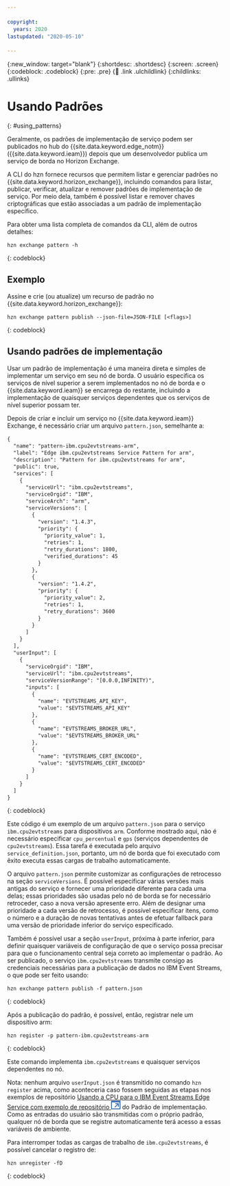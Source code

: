 ```yaml
---

copyright:
  years: 2020
lastupdated: "2020-05-10"

---
```


{:new_window: target="blank"}
{:shortdesc: .shortdesc}
{:screen: .screen}
{:codeblock: .codeblock}
{:pre: .pre}
{:child: .link .ulchildlink}
{:childlinks: .ullinks}

# Usando Padrões
{: #using_patterns}

Geralmente, os padrões de implementação de serviço podem ser publicados no hub do {{site.data.keyword.edge_notm}} ({{site.data.keyword.ieam}}) depois que um desenvolvedor publica um serviço de borda no Horizon Exchange.

A CLI do hzn fornece recursos que permitem listar e gerenciar padrões no {{site.data.keyword.horizon_exchange}}, incluindo comandos para listar, publicar, verificar, atualizar e remover padrões de implementação de serviço. Por meio dela, também é possível listar e remover chaves criptográficas que estão associadas a um padrão de implementação específico.

Para obter uma lista completa de comandos da CLI, além de outros detalhes:

```
hzn exchange pattern -h
```
{: codeblock}

## Exemplo

Assine e crie (ou atualize) um recurso de padrão no {{site.data.keyword.horizon_exchange}}:

```
hzn exchange pattern publish --json-file=JSON-FILE [<flags>]
```
{: codeblock}

## Usando padrões de implementação

Usar um padrão de implementação é uma maneira direta e simples de implementar um serviço em seu nó de borda. O usuário especifica os serviços de nível superior a serem implementados no nó de borda e o {{site.data.keyword.ieam}} se encarrega do restante, incluindo a implementação de quaisquer serviços dependentes que os serviços de nível superior possam ter.

Depois de criar e incluir um serviço no {{site.data.keyword.ieam}} Exchange, é necessário criar um arquivo `pattern.json`, semelhante a:

```
{
  "name": "pattern-ibm.cpu2evtstreams-arm",
  "label": "Edge ibm.cpu2evtstreams Service Pattern for arm",
  "description": "Pattern for ibm.cpu2evtstreams for arm",
  "public": true,
  "services": [
    {
      "serviceUrl": "ibm.cpu2evtstreams",
      "serviceOrgid": "IBM",
      "serviceArch": "arm",
      "serviceVersions": [
        {
          "version": "1.4.3",
          "priority": {
            "priority_value": 1,
            "retries": 1,
            "retry_durations": 1800,
            "verified_durations": 45
          }
        },
        {
          "version": "1.4.2",
          "priority": {
            "priority_value": 2,
            "retries": 1,
            "retry_durations": 3600
          }
        }
      ]
    }
  ],
  "userInput": [
    {
      "serviceOrgid": "IBM",
      "serviceUrl": "ibm.cpu2evtstreams",
      "serviceVersionRange": "[0.0.0,INFINITY)",
      "inputs": [
        {
          "name": "EVTSTREAMS_API_KEY",
          "value": "$EVTSTREAMS_API_KEY"
        },
        {
          "name": "EVTSTREAMS_BROKER_URL",
          "value": "$EVTSTREAMS_BROKER_URL"
        },
        {
          "name": "EVTSTREAMS_CERT_ENCODED",
          "value": "$EVTSTREAMS_CERT_ENCODED"
        }
      ]
    }
  ]
}
```
{: codeblock}

Este código é um exemplo de um arquivo `pattern.json` para o serviço `ibm.cpu2evtstreams` para dispositivos `arm`. Conforme mostrado aqui, não é necessário especificar `cpu_percentual` e `gps` (serviços dependentes de `cpu2evtstreams`). Essa tarefa é executada pelo arquivo `service_definition.json`, portanto, um nó de borda que foi executado com êxito executa essas cargas de trabalho automaticamente.

O arquivo `pattern.json` permite customizar as configurações de retrocesso na seção `serviceVersions`. É possível especificar várias versões mais antigas do serviço e fornecer uma prioridade diferente para cada uma delas; essas prioridades são usadas pelo nó de borda se for necessário retroceder, caso a nova versão apresente erro. Além de designar uma prioridade a cada versão de retrocesso, é possível especificar itens, como o número e a duração de novas tentativas antes de efetuar fallback para uma versão de prioridade inferior do serviço especificado. 

Também é possível usar a seção `userInput`, próxima à parte inferior, para definir quaisquer variáveis de configuração de que o serviço possa precisar para que o funcionamento central seja correto ao implementar o padrão. Ao ser publicado, o serviço `ibm.cpu2evtstreams` transmite consigo as credenciais necessárias para a publicação de dados no IBM Event Streams, o que pode ser feito usando:

```
hzn exchange pattern publish -f pattern.json
```
{: codeblock}

Após a publicação do padrão, é possível, então, registrar nele um dispositivo arm:

```
hzn register -p pattern-ibm.cpu2evtstreams-arm
```
{: codeblock}

Este comando implementa `ibm.cpu2evtstreams` e quaisquer serviços dependentes no nó.

Nota: nenhum arquivo `userInput.json` é transmitido no comando `hzn register` acima, como aconteceria caso fossem seguidas as etapas nos exemplos de repositório [Usando a CPU para o IBM Event Streams Edge Service com exemplo de repositório ![Abre em uma nova guia](../../images/icons/launch-glyph.svg "Abre em uma nova guia")](https://github.com/open-horizon/examples/tree/master/edge/evtstreams/cpu2evtstreams#-using-the-cpu-to-ibm-event-streams-edge-service-with-deployment-pattern) do Padrão de implementação. Como as entradas do usuário são transmitidas com o próprio padrão, qualquer nó de borda que se registre automaticamente terá acesso a essas variáveis de ambiente.

Para interromper todas as cargas de trabalho de `ibm.cpu2evtstreams`, é possível cancelar o registro de:

```
hzn unregister -fD
```
{: codeblock}
